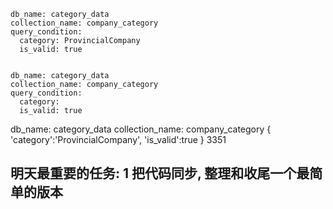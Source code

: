     db_name: category_data
    collection_name: company_category
    query_condition:
      category: ProvincialCompany
      is_valid: true


    db_name: category_data
    collection_name: company_category
    query_condition:
      category: 
      is_valid: true


db_name: category_data
collection_name: company_category
{
'category':'ProvincialCompany',
'is_valid':true
}
3351




明天最重要的任务:
1 把代码同步, 整理和收尾一个最简单的版本
-------------------------------------------







